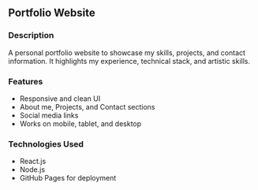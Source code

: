 ## Portfolio Website

### Description
A personal portfolio website to showcase my skills, projects, and contact information. It highlights my experience, technical stack, and artistic skills.

### Features
- Responsive and clean UI
- About me, Projects, and Contact sections
- Social media links
- Works on mobile, tablet, and desktop

### Technologies Used
- React.js
- Node.js
- GitHub Pages for deployment



